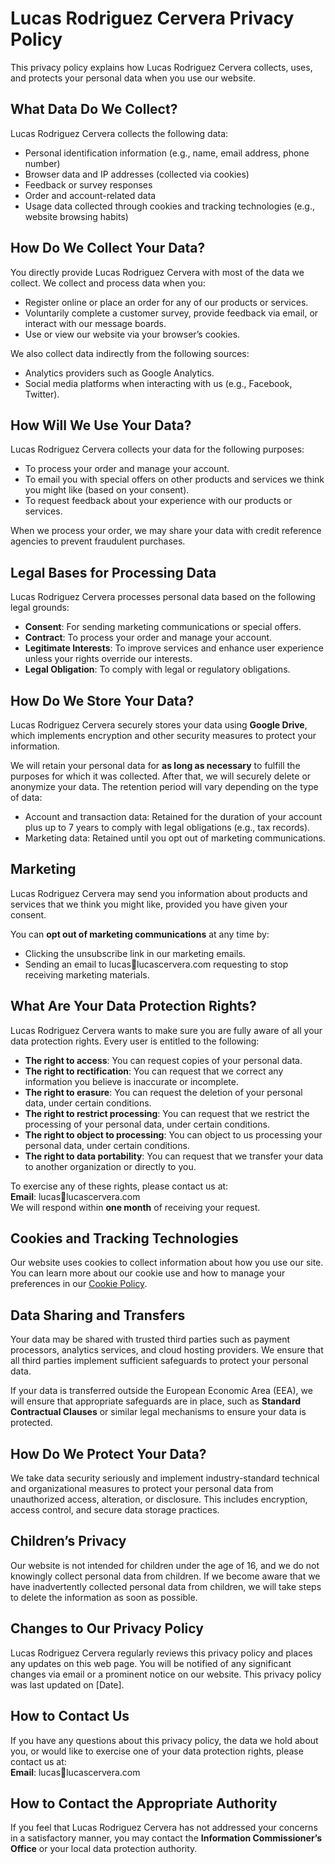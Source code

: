 
# Lucas Rodriguez Cervera Privacy Policy

This privacy policy explains how Lucas Rodriguez Cervera collects, uses, and protects your personal data when you use our website.

## What Data Do We Collect?

Lucas Rodriguez Cervera collects the following data:

- Personal identification information (e.g., name, email address, phone number)
- Browser data and IP addresses (collected via cookies)
- Feedback or survey responses
- Order and account-related data
- Usage data collected through cookies and tracking technologies (e.g., website browsing habits)

## How Do We Collect Your Data?

You directly provide Lucas Rodriguez Cervera with most of the data we collect. We collect and process data when you:

- Register online or place an order for any of our products or services.
- Voluntarily complete a customer survey, provide feedback via email, or interact with our message boards.
- Use or view our website via your browser’s cookies.

We also collect data indirectly from the following sources:
- Analytics providers such as Google Analytics.
- Social media platforms when interacting with us (e.g., Facebook, Twitter).

## How Will We Use Your Data?

Lucas Rodriguez Cervera collects your data for the following purposes:
- To process your order and manage your account.
- To email you with special offers on other products and services we think you might like (based on your consent).
- To request feedback about your experience with our products or services.

When we process your order, we may share your data with credit reference agencies to prevent fraudulent purchases.

## Legal Bases for Processing Data

Lucas Rodriguez Cervera processes personal data based on the following legal grounds:
- **Consent**: For sending marketing communications or special offers.
- **Contract**: To process your order and manage your account.
- **Legitimate Interests**: To improve services and enhance user experience unless your rights override our interests.
- **Legal Obligation**: To comply with legal or regulatory obligations.

## How Do We Store Your Data?

Lucas Rodriguez Cervera securely stores your data using **Google Drive**, which implements encryption and other security measures to protect your information.

We will retain your personal data for **as long as necessary** to fulfill the purposes for which it was collected. After that, we will securely delete or anonymize your data. The retention period will vary depending on the type of data:
- Account and transaction data: Retained for the duration of your account plus up to 7 years to comply with legal obligations (e.g., tax records).
- Marketing data: Retained until you opt out of marketing communications.

## Marketing

Lucas Rodriguez Cervera may send you information about products and services that we think you might like, provided you have given your consent.

You can **opt out of marketing communications** at any time by:
- Clicking the unsubscribe link in our marketing emails.
- Sending an email to lucas📧lucascervera.com requesting to stop receiving marketing materials.

## What Are Your Data Protection Rights?

Lucas Rodriguez Cervera wants to make sure you are fully aware of all your data protection rights. Every user is entitled to the following:
- **The right to access**: You can request copies of your personal data.
- **The right to rectification**: You can request that we correct any information you believe is inaccurate or incomplete.
- **The right to erasure**: You can request the deletion of your personal data, under certain conditions.
- **The right to restrict processing**: You can request that we restrict the processing of your personal data, under certain conditions.
- **The right to object to processing**: You can object to us processing your personal data, under certain conditions.
- **The right to data portability**: You can request that we transfer your data to another organization or directly to you.

To exercise any of these rights, please contact us at:  
**Email**: lucas📧lucascervera.com  
We will respond within **one month** of receiving your request.

## Cookies and Tracking Technologies

Our website uses cookies to collect information about how you use our site. You can learn more about our cookie use and how to manage your preferences in our [Cookie Policy](#).

## Data Sharing and Transfers

Your data may be shared with trusted third parties such as payment processors, analytics services, and cloud hosting providers. We ensure that all third parties implement sufficient safeguards to protect your personal data.

If your data is transferred outside the European Economic Area (EEA), we will ensure that appropriate safeguards are in place, such as **Standard Contractual Clauses** or similar legal mechanisms to ensure your data is protected.

## How Do We Protect Your Data?

We take data security seriously and implement industry-standard technical and organizational measures to protect your personal data from unauthorized access, alteration, or disclosure. This includes encryption, access control, and secure data storage practices.

## Children’s Privacy

Our website is not intended for children under the age of 16, and we do not knowingly collect personal data from children. If we become aware that we have inadvertently collected personal data from children, we will take steps to delete the information as soon as possible.

## Changes to Our Privacy Policy

Lucas Rodriguez Cervera regularly reviews this privacy policy and places any updates on this web page. You will be notified of any significant changes via email or a prominent notice on our website. This privacy policy was last updated on [Date].

## How to Contact Us

If you have any questions about this privacy policy, the data we hold about you, or would like to exercise one of your data protection rights, please contact us at:  
**Email**: lucas📧lucascervera.com

## How to Contact the Appropriate Authority

If you feel that Lucas Rodriguez Cervera has not addressed your concerns in a satisfactory manner, you may contact the **Information Commissioner’s Office** or your local data protection authority.
